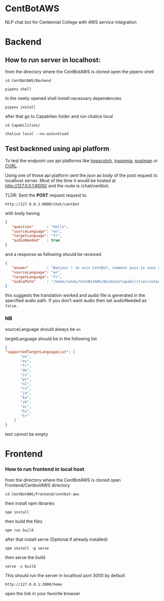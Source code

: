 # CentBotAWS
 NLP chat bot for Centennial College with AWS service integration

# Backend
##  How to run server in localhost:
 from the directory where the CentBotAWS is cloned open the pipenv shell
 ```console
 cd CentBotAWS/Backend
 ```
 ```console
 pipenv shell
 ```
 In the newly opened shell install necessary dependencies
 ```console
 pipenv install
 ```
 after that go to Capabilies folder and run chalice local
 ```console
 cd Capabilities/
 ```
 ```console
 chalice local --no-autoreload
 ```

## Test backnned using api platform
 To test the endpoint use api platforms like [hopscotch](https://hoppscotch.io/), [insomnia](https://insomnia.rest/), [postman](https://www.postman.com/) or [CURL](https://curl.se/).

 Using one of those api platform sent the json as body of the post request to localhost server. Most of the time it would be hosted at http://127.0.0.1:8000/ and the route is /chat/centbot.

 TLDR: Sent the **POST** request request to
 ```
 http://127.0.0.1:8000/chat/centbot
 ```

 with body having
 ```json
 {
    "question"      : "Hello",
    "sourceLanguage": "en",
    "targetLanguage": "fr",
    "audioNeeded"   : true
 }
 ```

 and a response as following should be received
 ```json
 {
    "answer"        : "Bonjour ! Je suis CentBot, comment puis-je vous aider ?",
    "sourceLanguage": "en",
    "targetLanguage": "fr",
    "audioPath"     : "/home/nandu/CentBotAWS/Backend/Capabilities/output.mp3"
 }
 ```

 this suggests the translation worked and audio file is generated in the specified audio path. If you don't want audio then set audioNeeded as `false`.

 ### NB
  sourceLanguage should always be `en`
  
  targetLanguage should be in the following list
  
  ```json
{
 "supportedTargetLanguageList": [
         "en",
         "es",
         "fr",
         "de",
         "it",
         "pt",
         "nl",
         "ru",
         "ja",
         "ko",
         "zh",
         "ar",
         "hi",
         "tr"
      ]
}
  ```


  text cannot be empty

# Frontend
### How to run frontend in local host
 from the directory where the CentBotAWS is cloned open Frontend/CentbotAWS directory
 ```console
 cd CentBotAWS/Frontend/centbot-aws
 ```
 then install npm libraries
 ```console
 npm install
 ```

 then build the files
 ```console
 npm run build
 ```

 after that install serve (Optional if already installed)
 ```console
 npm install -g serve
 ```

 then serve the build
 ```console
 serve -s build
 ```

 This should run the server in localhost port 3000 by default
 ```
 http://127.0.0.1:3000/home
 ```

 open the link in your favorite browser



